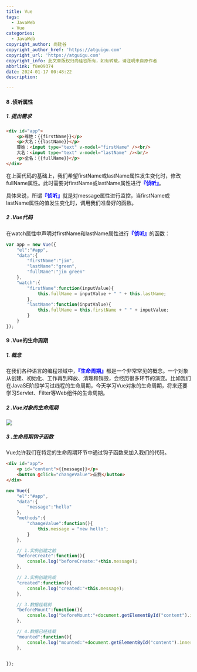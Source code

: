 ```yaml
---
title: Vue
tags:
  - JavaWeb
  - Vue
categories:
  - JavaWeb
copyright_author: 尚硅谷
copyright_author_href: 'https://atguigu.com'
copyright_url: 'https://atguigu.com'
copyright_info: 此文章版权归尚硅谷所有，如有转载，请注明来自原作者
abbrlink: f8e09374
date: 2024-01-17 00:48:22
description:

---
```


#### 8 .侦听属性

##### 1. 提出需求

```html
<div id="app">
    <p>尊姓：{{firstName}}</p>
    <p>大名：{{lastName}}</p>
    尊姓：<input type="text" v-model="firstName" /><br/>
    大名：<input type="text" v-model="lastName" /><br/>
    <p>全名：{{fullName}}</p>
</div>
```

在上面代码的基础上，我们希望firstName或lastName属性发生变化时，修改fullName属性。此时需要对firstName或lastName属性进行<span style="color:blue;font-weight:bold;">『侦听』</span>。

具体来说，所谓<span style="color:blue;font-weight:bold;">『侦听』</span>就是对message属性进行监控，当firstName或lastName属性的值发生变化时，调用我们准备好的函数。

##### 2 .Vue代码

在watch属性中声明对firstName和lastName属性进行<span style="color:blue;font-weight:bold;">『侦听』</span>的函数：

```javascript
var app = new Vue({
    "el":"#app",
    "data":{
        "firstName":"jim",
        "lastName":"green",
        "fullName":"jim green"
    },
    "watch":{
        "firstName":function(inputValue){
            this.fullName = inputValue + " " + this.lastName;
        },
        "lastName":function(inputValue){
            this.fullName = this.firstName + " " + inputValue;
        }
    }
});
```

#### 9 .Vue的生命周期

##### 1. 概念

在我们各种语言的编程领域中，<span style="color:blue;font-weight:bold;">『生命周期』</span>都是一个非常常见的概念。一个对象从创建、初始化、工作再到释放、清理和销毁，会经历很多环节的演变。比如我们在JavaSE阶段学习过线程的生命周期，今天学习Vue对象的生命周期，将来还要学习Servlet、Filter等Web组件的生命周期。

##### 2 .Vue对象的生命周期

<img src="https://blog-resources.this0.com/image/202403301650401.png?x-oss-process=style/this0-blog" />

##### 3 .生命周期钩子函数

Vue允许我们在特定的生命周期环节中通过钩子函数来加入我们的代码。

```html
<div id="app">
    <p id="content">{{message}}</p>
    <button @click="changeValue">点我</button>
</div>
```

```javascript
new Vue({
    "el":"#app",
    "data":{
        "message":"hello"
    },
    "methods":{
        "changeValue":function(){
            this.message = "new hello";
        }
    },

    // 1.实例创建之前
    "beforeCreate":function(){
        console.log("beforeCreate:"+this.message);
    },

    // 2.实例创建完成
    "created":function(){
        console.log("created:"+this.message);
    },

    // 3.数据挂载前
    "beforeMount":function(){
        console.log("beforeMount:"+document.getElementById("content").innerText);
    },

    // 4.数据已经挂载
    "mounted":function(){
        console.log("mounted:"+document.getElementById("content").innerText);
    },


});
```

